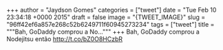 
+++
author = "Jaydson Gomes"
categories = ["tweet"]
date = "Tue Feb 10 23:34:18 +0000 2015"
draft = false
image = "{TWEET_IMAGE}"
slug = "96ff42ef6a857e268c52b6249711f60945273234"
tags = ["tweet"]
title = """Bah, GoDaddy comprou a No..."""
+++
Bah, GoDaddy comprou a Nodejitsu então http://t.co/bZ0O8HCzbR
